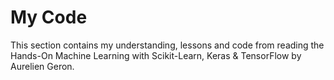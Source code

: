 # My Code

This section contains my understanding, lessons and code from reading the Hands-On Machine Learning with Scikit-Learn, Keras & TensorFlow by Aurelien Geron. 